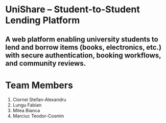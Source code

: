 # UniShare – Student-to-Student Lending Platform
## A web platform enabling university students to lend and borrow items (books, electronics, etc.) with secure authentication, booking workflows, and community reviews.

# Team Members
1. Ciornei Stefan-Alexandru
2. Lungu Fabian
3. Milea Bianca
4. Marciuc Teodor-Cosmin
